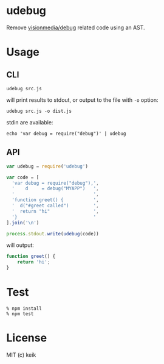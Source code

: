 # udebug

Remove [visionmedia/debug](https://github.com/visionmedia/debug) related code using an AST.


# Usage

## CLI

```
udebug src.js
```

will print results to stdout, or output to the file with `-o` option:

```
udebug src.js -o dist.js
```

stdin are available:

```
echo 'var debug = require("debug")' | udebug
```


## API

```js
var udebug = require('udebug')

var code = [
  'var debug = require("debug"),',
  '    d     = debug("MYAPP")   ',
  '                             ',
  'function greet() {           ',
  '  d("#greet called")         ',
  '  return "hi"                ',
  '}                            '
].join('\n')

process.stdout.write(udebug(code))
```

will output:

```js
function greet() {
    return 'hi';
}
```


# Test

```
% npm install
% npm test
```


# License

MIT (c) keik

